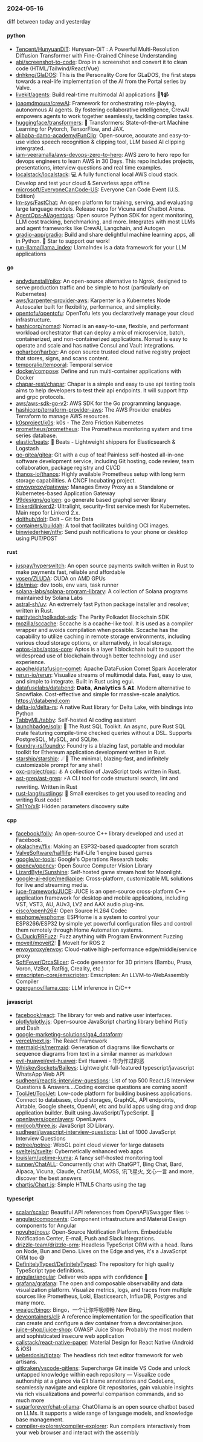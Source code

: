 ### 2024-05-16
diff between today and yesterday

#### python
* [Tencent/HunyuanDiT](https://github.com/Tencent/HunyuanDiT): Hunyuan-DiT : A Powerful Multi-Resolution Diffusion Transformer with Fine-Grained Chinese Understanding
* [abi/screenshot-to-code](https://github.com/abi/screenshot-to-code): Drop in a screenshot and convert it to clean code (HTML/Tailwind/React/Vue)
* [dnhkng/GlaDOS](https://github.com/dnhkng/GlaDOS): This is the Personality Core for GLaDOS, the first steps towards a real-life implementation of the AI from the Portal series by Valve.
* [livekit/agents](https://github.com/livekit/agents): Build real-time multimodal AI applications 🤖🎙️📹
* [joaomdmoura/crewAI](https://github.com/joaomdmoura/crewAI): Framework for orchestrating role-playing, autonomous AI agents. By fostering collaborative intelligence, CrewAI empowers agents to work together seamlessly, tackling complex tasks.
* [huggingface/transformers](https://github.com/huggingface/transformers): 🤗 Transformers: State-of-the-art Machine Learning for Pytorch, TensorFlow, and JAX.
* [alibaba-damo-academy/FunClip](https://github.com/alibaba-damo-academy/FunClip): Open-source, accurate and easy-to-use video speech recognition & clipping tool, LLM based AI clipping intergrated.
* [iam-veeramalla/aws-devops-zero-to-hero](https://github.com/iam-veeramalla/aws-devops-zero-to-hero): AWS zero to hero repo for devops engineers to learn AWS in 30 Days. This repo includes projects, presentations, interview questions and real time examples.
* [localstack/localstack](https://github.com/localstack/localstack): 💻 A fully functional local AWS cloud stack. Develop and test your cloud & Serverless apps offline
* [microsoft/EveryoneCanCode-US](https://github.com/microsoft/EveryoneCanCode-US): Everyone Can Code Event (U.S. Edition)
* [lm-sys/FastChat](https://github.com/lm-sys/FastChat): An open platform for training, serving, and evaluating large language models. Release repo for Vicuna and Chatbot Arena.
* [AgentOps-AI/agentops](https://github.com/AgentOps-AI/agentops): Open source Python SDK for agent monitoring, LLM cost tracking, benchmarking, and more. Integrates with most LLMs and agent frameworks like CrewAI, Langchain, and Autogen
* [gradio-app/gradio](https://github.com/gradio-app/gradio): Build and share delightful machine learning apps, all in Python. 🌟 Star to support our work!
* [run-llama/llama_index](https://github.com/run-llama/llama_index): LlamaIndex is a data framework for your LLM applications

#### go
* [andydunstall/piko](https://github.com/andydunstall/piko): An open-source alternative to Ngrok, designed to serve production traffic and be simple to host (particularly on Kubernetes)
* [aws/karpenter-provider-aws](https://github.com/aws/karpenter-provider-aws): Karpenter is a Kubernetes Node Autoscaler built for flexibility, performance, and simplicity.
* [opentofu/opentofu](https://github.com/opentofu/opentofu): OpenTofu lets you declaratively manage your cloud infrastructure.
* [hashicorp/nomad](https://github.com/hashicorp/nomad): Nomad is an easy-to-use, flexible, and performant workload orchestrator that can deploy a mix of microservice, batch, containerized, and non-containerized applications. Nomad is easy to operate and scale and has native Consul and Vault integrations.
* [goharbor/harbor](https://github.com/goharbor/harbor): An open source trusted cloud native registry project that stores, signs, and scans content.
* [temporalio/temporal](https://github.com/temporalio/temporal): Temporal service
* [docker/compose](https://github.com/docker/compose): Define and run multi-container applications with Docker
* [chapar-rest/chapar](https://github.com/chapar-rest/chapar): Chapar is a simple and easy to use api testing tools aims to help developers to test their api endpoints. it will support http and grpc protocols.
* [aws/aws-sdk-go-v2](https://github.com/aws/aws-sdk-go-v2): AWS SDK for the Go programming language.
* [hashicorp/terraform-provider-aws](https://github.com/hashicorp/terraform-provider-aws): The AWS Provider enables Terraform to manage AWS resources.
* [k0sproject/k0s](https://github.com/k0sproject/k0s): k0s - The Zero Friction Kubernetes
* [prometheus/prometheus](https://github.com/prometheus/prometheus): The Prometheus monitoring system and time series database.
* [elastic/beats](https://github.com/elastic/beats): 🐠 Beats - Lightweight shippers for Elasticsearch & Logstash
* [go-gitea/gitea](https://github.com/go-gitea/gitea): Git with a cup of tea! Painless self-hosted all-in-one software development service, including Git hosting, code review, team collaboration, package registry and CI/CD
* [thanos-io/thanos](https://github.com/thanos-io/thanos): Highly available Prometheus setup with long term storage capabilities. A CNCF Incubating project.
* [envoyproxy/gateway](https://github.com/envoyproxy/gateway): Manages Envoy Proxy as a Standalone or Kubernetes-based Application Gateway
* [99designs/gqlgen](https://github.com/99designs/gqlgen): go generate based graphql server library
* [linkerd/linkerd2](https://github.com/linkerd/linkerd2): Ultralight, security-first service mesh for Kubernetes. Main repo for Linkerd 2.x.
* [dolthub/dolt](https://github.com/dolthub/dolt): Dolt – Git for Data
* [containers/buildah](https://github.com/containers/buildah): A tool that facilitates building OCI images.
* [binwiederhier/ntfy](https://github.com/binwiederhier/ntfy): Send push notifications to your phone or desktop using PUT/POST

#### rust
* [juspay/hyperswitch](https://github.com/juspay/hyperswitch): An open source payments switch written in Rust to make payments fast, reliable and affordable
* [vosen/ZLUDA](https://github.com/vosen/ZLUDA): CUDA on AMD GPUs
* [jdx/mise](https://github.com/jdx/mise): dev tools, env vars, task runner
* [solana-labs/solana-program-library](https://github.com/solana-labs/solana-program-library): A collection of Solana programs maintained by Solana Labs
* [astral-sh/uv](https://github.com/astral-sh/uv): An extremely fast Python package installer and resolver, written in Rust.
* [paritytech/polkadot-sdk](https://github.com/paritytech/polkadot-sdk): The Parity Polkadot Blockchain SDK
* [mozilla/sccache](https://github.com/mozilla/sccache): Sccache is a ccache-like tool. It is used as a compiler wrapper and avoids compilation when possible. Sccache has the capability to utilize caching in remote storage environments, including various cloud storage options, or alternatively, in local storage.
* [aptos-labs/aptos-core](https://github.com/aptos-labs/aptos-core): Aptos is a layer 1 blockchain built to support the widespread use of blockchain through better technology and user experience.
* [apache/datafusion-comet](https://github.com/apache/datafusion-comet): Apache DataFusion Comet Spark Accelerator
* [rerun-io/rerun](https://github.com/rerun-io/rerun): Visualize streams of multimodal data. Fast, easy to use, and simple to integrate. Built in Rust using egui.
* [datafuselabs/databend](https://github.com/datafuselabs/databend): 𝗗𝗮𝘁𝗮, 𝗔𝗻𝗮𝗹𝘆𝘁𝗶𝗰𝘀 & 𝗔𝗜. Modern alternative to Snowflake. Cost-effective and simple for massive-scale analytics. https://databend.com
* [delta-io/delta-rs](https://github.com/delta-io/delta-rs): A native Rust library for Delta Lake, with bindings into Python
* [TabbyML/tabby](https://github.com/TabbyML/tabby): Self-hosted AI coding assistant
* [launchbadge/sqlx](https://github.com/launchbadge/sqlx): 🧰 The Rust SQL Toolkit. An async, pure Rust SQL crate featuring compile-time checked queries without a DSL. Supports PostgreSQL, MySQL, and SQLite.
* [foundry-rs/foundry](https://github.com/foundry-rs/foundry): Foundry is a blazing fast, portable and modular toolkit for Ethereum application development written in Rust.
* [starship/starship](https://github.com/starship/starship): ☄🌌️ The minimal, blazing-fast, and infinitely customizable prompt for any shell!
* [oxc-project/oxc](https://github.com/oxc-project/oxc): ⚓ A collection of JavaScript tools written in Rust.
* [ast-grep/ast-grep](https://github.com/ast-grep/ast-grep): ⚡A CLI tool for code structural search, lint and rewriting. Written in Rust
* [rust-lang/rustlings](https://github.com/rust-lang/rustlings): 🦀 Small exercises to get you used to reading and writing Rust code!
* [Sh1Yo/x8](https://github.com/Sh1Yo/x8): Hidden parameters discovery suite

#### cpp
* [facebook/folly](https://github.com/facebook/folly): An open-source C++ library developed and used at Facebook.
* [okalachev/flix](https://github.com/okalachev/flix): Making an ESP32-based quadcopter from scratch
* [ValveSoftware/halflife](https://github.com/ValveSoftware/halflife): Half-Life 1 engine based games
* [google/or-tools](https://github.com/google/or-tools): Google's Operations Research tools:
* [opencv/opencv](https://github.com/opencv/opencv): Open Source Computer Vision Library
* [LizardByte/Sunshine](https://github.com/LizardByte/Sunshine): Self-hosted game stream host for Moonlight.
* [google-ai-edge/mediapipe](https://github.com/google-ai-edge/mediapipe): Cross-platform, customizable ML solutions for live and streaming media.
* [juce-framework/JUCE](https://github.com/juce-framework/JUCE): JUCE is an open-source cross-platform C++ application framework for desktop and mobile applications, including VST, VST3, AU, AUv3, LV2 and AAX audio plug-ins.
* [cisco/openh264](https://github.com/cisco/openh264): Open Source H.264 Codec
* [esphome/esphome](https://github.com/esphome/esphome): ESPHome is a system to control your ESP8266/ESP32 by simple yet powerful configuration files and control them remotely through Home Automation systems.
* [GJDuck/RRFuzz](https://github.com/GJDuck/RRFuzz): Fuzz anything with Program Environment Fuzzing
* [moveit/moveit2](https://github.com/moveit/moveit2): 🤖 MoveIt for ROS 2
* [envoyproxy/envoy](https://github.com/envoyproxy/envoy): Cloud-native high-performance edge/middle/service proxy
* [SoftFever/OrcaSlicer](https://github.com/SoftFever/OrcaSlicer): G-code generator for 3D printers (Bambu, Prusa, Voron, VzBot, RatRig, Creality, etc.)
* [emscripten-core/emscripten](https://github.com/emscripten-core/emscripten): Emscripten: An LLVM-to-WebAssembly Compiler
* [ggerganov/llama.cpp](https://github.com/ggerganov/llama.cpp): LLM inference in C/C++

#### javascript
* [facebook/react](https://github.com/facebook/react): The library for web and native user interfaces.
* [plotly/plotly.js](https://github.com/plotly/plotly.js): Open-source JavaScript charting library behind Plotly and Dash
* [google-marketing-solutions/ga4_dataform](https://github.com/google-marketing-solutions/ga4_dataform): 
* [vercel/next.js](https://github.com/vercel/next.js): The React Framework
* [mermaid-js/mermaid](https://github.com/mermaid-js/mermaid): Generation of diagrams like flowcharts or sequence diagrams from text in a similar manner as markdown
* [evil-huawei/evil-huawei](https://github.com/evil-huawei/evil-huawei): Evil Huawei - 华为作过的恶
* [WhiskeySockets/Baileys](https://github.com/WhiskeySockets/Baileys): Lightweight full-featured typescript/javascript WhatsApp Web API
* [sudheerj/reactjs-interview-questions](https://github.com/sudheerj/reactjs-interview-questions): List of top 500 ReactJS Interview Questions & Answers....Coding exercise questions are coming soon!!
* [ToolJet/ToolJet](https://github.com/ToolJet/ToolJet): Low-code platform for building business applications. Connect to databases, cloud storages, GraphQL, API endpoints, Airtable, Google sheets, OpenAI, etc and build apps using drag and drop application builder. Built using JavaScript/TypeScript. 🚀
* [openlayers/openlayers](https://github.com/openlayers/openlayers): OpenLayers
* [mrdoob/three.js](https://github.com/mrdoob/three.js): JavaScript 3D Library.
* [sudheerj/javascript-interview-questions](https://github.com/sudheerj/javascript-interview-questions): List of 1000 JavaScript Interview Questions
* [potree/potree](https://github.com/potree/potree): WebGL point cloud viewer for large datasets
* [sveltejs/svelte](https://github.com/sveltejs/svelte): Cybernetically enhanced web apps
* [louislam/uptime-kuma](https://github.com/louislam/uptime-kuma): A fancy self-hosted monitoring tool
* [sunner/ChatALL](https://github.com/sunner/ChatALL): Concurrently chat with ChatGPT, Bing Chat, Bard, Alpaca, Vicuna, Claude, ChatGLM, MOSS, 讯飞星火, 文心一言 and more, discover the best answers
* [chartjs/Chart.js](https://github.com/chartjs/Chart.js): Simple HTML5 Charts using the <canvas> tag

#### typescript
* [scalar/scalar](https://github.com/scalar/scalar): Beautiful API references from OpenAPI/Swagger files ✨
* [angular/components](https://github.com/angular/components): Component infrastructure and Material Design components for Angular
* [novuhq/novu](https://github.com/novuhq/novu): Open-Source Notification Platform. Embeddable Notification Center, E-mail, Push and Slack Integrations.
* [drizzle-team/drizzle-orm](https://github.com/drizzle-team/drizzle-orm): Headless TypeScript ORM with a head. Runs on Node, Bun and Deno. Lives on the Edge and yes, it's a JavaScript ORM too 😅
* [DefinitelyTyped/DefinitelyTyped](https://github.com/DefinitelyTyped/DefinitelyTyped): The repository for high quality TypeScript type definitions.
* [angular/angular](https://github.com/angular/angular): Deliver web apps with confidence 🚀
* [grafana/grafana](https://github.com/grafana/grafana): The open and composable observability and data visualization platform. Visualize metrics, logs, and traces from multiple sources like Prometheus, Loki, Elasticsearch, InfluxDB, Postgres and many more.
* [weaigc/bingo](https://github.com/weaigc/bingo): Bingo，一个让你呼吸顺畅 New Bing。
* [devcontainers/cli](https://github.com/devcontainers/cli): A reference implementation for the specification that can create and configure a dev container from a devcontainer.json.
* [juice-shop/juice-shop](https://github.com/juice-shop/juice-shop): OWASP Juice Shop: Probably the most modern and sophisticated insecure web application
* [callstack/react-native-paper](https://github.com/callstack/react-native-paper): Material Design for React Native (Android & iOS)
* [ueberdosis/tiptap](https://github.com/ueberdosis/tiptap): The headless rich text editor framework for web artisans.
* [gitkraken/vscode-gitlens](https://github.com/gitkraken/vscode-gitlens): Supercharge Git inside VS Code and unlock untapped knowledge within each repository — Visualize code authorship at a glance via Git blame annotations and CodeLens, seamlessly navigate and explore Git repositories, gain valuable insights via rich visualizations and powerful comparison commands, and so much more
* [sugarforever/chat-ollama](https://github.com/sugarforever/chat-ollama): ChatOllama is an open source chatbot based on LLMs. It supports a wide range of language models, and knowledge base management.
* [compiler-explorer/compiler-explorer](https://github.com/compiler-explorer/compiler-explorer): Run compilers interactively from your web browser and interact with the assembly
